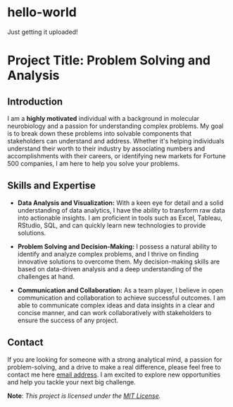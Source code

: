 # hello-world
Just getting it uploaded!
# Project Title: Problem Solving and Analysis

## Introduction

I am a **highly motivated** individual with a background in molecular neurobiology and a passion for understanding complex problems. My goal is to break down these problems into solvable components that stakeholders can understand and address. Whether it's helping individuals understand their worth to their industry by associating numbers and accomplishments with their careers, or identifying new markets for Fortune 500 companies, I am here to help you solve your problems.

## Skills and Expertise

- **Data Analysis and Visualization:** With a keen eye for detail and a solid understanding of data analytics, I have the ability to transform raw data into actionable insights. I am proficient in tools such as Excel, Tableau, RStudio, SQL, and can quickly learn new technologies to provide solutions.

- **Problem Solving and Decision-Making:** I possess a natural ability to identify and analyze complex problems, and I thrive on finding innovative solutions to overcome them. My decision-making skills are based on data-driven analysis and a deep understanding of the challenges at hand.

- **Communication and Collaboration:** As a team player, I believe in open communication and collaboration to achieve successful outcomes. I am able to communicate complex ideas and data insights in a clear and concise manner, and can work collaboratively with stakeholders to ensure the success of any project.

## Contact

If you are looking for someone with a strong analytical mind, a passion for problem-solving, and a drive to make a real difference, please feel free to contact me here [email address](mailto:bethmaramcl@gmail.com). I am excited to explore new opportunities and help you tackle your next big challenge.

**Note**: *This project is licensed under the [MIT License](LICENSE).*
